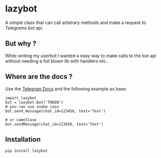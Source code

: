# lazybot

A simple class that can call arbitrary methods and make a request to Telegrams bot api.

## But why ?
While writing my userbot I wanted a easy way to make calls to the bot api without needing a full blown lib with handlers etc..

## Where are the docs ?
Use the [Telegram Docs](https://core.telegram.org/bots/api) and the following example as base.
```
import lazybot
bot = lazybot.Bot('TOKEN')
# you can use snake case
bot.send_message(chat_id=123456, text='Text')

# or camelCase
bot.sendMessage(chat_id=123456, text='Text')

````

## Installation
`pip install lazybot`
